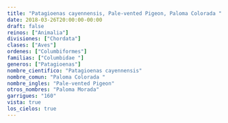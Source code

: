 ```yaml
---
title: "Patagioenas cayennensis, Pale-vented Pigeon, Paloma Colorada "
date: 2018-03-26T20:00:00-00:00
draft: false
reinos: ["Animalia"]
divisiones: ["Chordata"]
clases: ["Aves"]
ordenes: ["Columbiformes"]
familias: ["Columbidae "]
generos: ["Patagioenas"]
nombre_cientifico: "Patagioenas cayennensis"
nombre_comun: "Paloma Colorada "
nombre_ingles: "Pale-vented Pigeon"
otros_nombres: "Paloma Morada"
garrigues: "160"
vista: true
los_cielos: true
---
```

